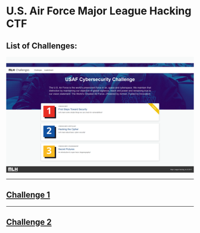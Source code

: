 # **U.S. Air Force Major League Hacking CTF**
## **List of Challenges:**

![Challenges](images/challenges.png)
___
## **[Challenge 1](Challenge_1)**
___

## **[Challenge 2](Challenge_2)**
